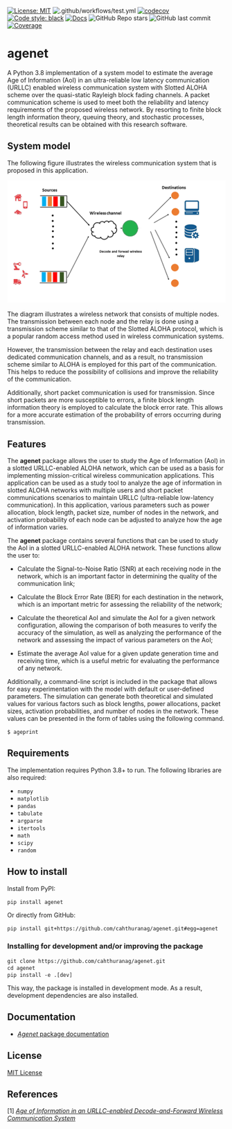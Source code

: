 [![License: MIT](https://img.shields.io/badge/License-MIT-yellow.svg)](https://github.com/cahthuranag/Agewire/blob/3000891c482e715b3006264a88dfcf4ed4aedc7c/LICENSE)
![.github/workflows/test.yml](https://github.com/github/docs/actions/workflows/test.yml/badge.svg)
[![codecov](https://codecov.io/gh/cahthuranag/agenet/branch/main/graph/badge.svg?token=k8Ix6Zv8x9)](https://codecov.io/gh/cahthuranag/agenet)
[![Code style: black](https://img.shields.io/badge/code%20style-black-000000.svg)](https://github.com/psf/black)
[![Docs](https://img.shields.io/badge/docs-stable-blue.svg)](https://cahthuranag.github.io/agenet/)
![GitHub Repo stars](https://img.shields.io/github/stars/cahthuranag/agenet?style=social)
![GitHub last commit](https://img.shields.io/github/last-commit/cahthuranag/agenet)
[![Coverage](https://github.com/cahthuranag/agenet/actions/workflows/cov.yml/badge.svg)](https://github.com/cahthuranag/agenet/actions/workflows/cov.yml)


# agenet

A Python 3.8 implementation of a system model to estimate the average Age of Information (AoI) in an ultra-reliable low latency communication (URLLC) enabled wireless communication system with Slotted ALOHA scheme over the quasi-static Rayleigh block fading channels. A packet communication scheme is used to meet both the reliability and latency requirements of the proposed wireless network. By resorting to finite block length information theory, queuing theory, and stochastic processes, theoretical results can be obtained with this research software.

## System model

The following figure illustrates the wireless communication system that is proposed in this application.

![System model.](https://raw.githubusercontent.com/cahthuranag/agenet/main/docs/docs/image/Fig1.png)

The diagram illustrates a wireless network that consists of multiple nodes. The transmission between each node and the relay is done using a transmission scheme similar to that of the Slotted ALOHA protocol, which is a popular random access method used in wireless communication systems.

However, the transmission between the relay and each destination uses dedicated communication channels, and as a result, no transmission scheme similar to ALOHA is employed for this part of the communication. This helps to reduce the possibility of collisions and improve the reliability of the communication.

Additionally, short packet communication is used for transmission. Since short packets are more susceptible to errors, a finite block length information theory is employed to calculate the block error rate. This allows for a more accurate estimation of the probability of errors occurring during transmission.

## Features

The **agenet** package allows the user to study the Age of Information (AoI) in a slotted URLLC-enabled ALOHA network, which can be used as a basis for implementing mission-critical wireless communication applications. This application can be used as a study tool to analyze the age of information in slotted ALOHA networks with multiple users and short packet communications scenarios to maintain URLLC (ultra-reliable low-latency communication). In this application, various parameters such as power allocation, block length, packet size, number of nodes in the network, and activation probability of each node can be adjusted to analyze how the age of information varies.

The **agenet** package contains several functions that can be used to study the AoI in a slotted URLLC-enabled ALOHA network. These functions allow the user to:

- Calculate the Signal-to-Noise Ratio (SNR) at each receiving node in the network, which is an important factor in determining the quality of the communication link;

- Calculate the Block Error Rate (BER) for each destination in the network, which is an important metric for assessing the reliability of the network;

- Calculate the theoretical AoI and simulate the AoI for a given network configuration, allowing the comparison of both measures to verify the accuracy of the simulation, as well as analyzing the performance of the network and assessing the impact of various parameters on the AoI;

- Estimate the average AoI value for a given update generation time and receiving time, which is a useful metric for evaluating the performance of any network.

Additionally, a command-line script is included in the package that allows for easy experimentation with the model with default or user-defined parameters. The simulation can generate both theoretical and simulated values for various factors such as block lengths, power allocations, packet sizes, activation probabilities, and number of nodes in the network. These values can be presented in the form of tables using the following command.

```
$ ageprint
```

## Requirements

The implementation requires Python 3.8+ to run.
The following libraries are also required:

- `numpy`
- `matplotlib`
- `pandas`
- `tabulate`
- `argparse`
- `itertools`
- `math`
- `scipy`
- `random`

## How to install

Install from PyPI:

```
pip install agenet
```

Or directly from GitHub:

```
pip install git+https://github.com/cahthuranag/agenet.git#egg=agenet
```

### Installing for development and/or improving the package

```
git clone https://github.com/cahthuranag/agenet.git
cd agenet
pip install -e .[dev]
```

This way, the package is installed in development mode. As a result, development dependencies are also installed.

## Documentation

* [*Agenet* package documentation](https://cahthuranag.github.io/agenet/)

## License

[MIT License](LICENSE)

## References

[1] [*Age of Information in an URLLC-enabled Decode-and-Forward Wireless Communication System*](https://ieeexplore.ieee.org/document/9449007)
